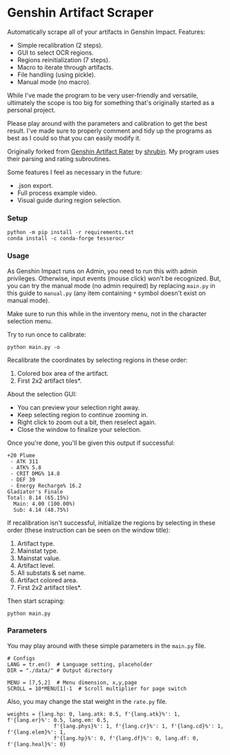 # Genshin Artifact Scraper
Automatically scrape all of your artifacts in Genshin Impact. Features:

- Simple recalibration (2 steps).
- GUI to select OCR regions.
- Regions reinitialization (7 steps).
- Macro to iterate through artifacts.
- File handling (using pickle).
- Manual mode (no macro).

While I've made the program to be very user-friendly and versatile, ultimately the scope is too big for something that's originally started as a personal project.

Please play around with the parameters and calibration to get the best result. I've made sure to properly comment and tidy up the programs as best as I could so that you can easily modify it.

Originally forked from [Genshin Artifact Rater](https://github.com/shrubin/Genshin-Artifact-Rater) by [shrubin](https://github.com/shrubin/Genshin-Artifact-Rater/commits?author=shrubin "View all commits by shrubin"). My program uses their parsing and rating subroutines.

Some features I feel as necessary in the future:
- .json export.
- Full process example video.
- Visual guide during region selection.

### Setup
```
python -m pip install -r requirements.txt
conda install -c conda-forge tesserocr
```

### Usage
As Genshin Impact runs on Admin, you need to run this with admin privileges. Otherwise, input events (mouse click) won't be recognized. But, you can try the manual mode (no admin required) by replacing `main.py` in this guide to `manual.py` (any item containing `*` symbol doesn't exist on manual mode).

Make sure to run this while in the inventory menu, not in the character selection menu.

Try to run once to calibrate:
```
python main.py -o
```
Recalibrate the coordinates by selecting regions in these order:

1. Colored box area of the artifact.
2. First 2x2 artifact tiles*.

About the selection GUI:

- You can preview your selection right away.
- Keep selecting region to continue zooming in.
- Right click to zoom out a bit, then reselect again.
- Close the window to finalize your selection.

Once you're done, you'll be given this output if successful:

```
+20 Plume
 - ATK 311
 - ATK% 5.8
 - CRIT DMG% 14.8
 - DEF 39
 - Energy Recharge% 16.2
Gladiator's Finale
Total: 8.14 (65.15%)
  Main: 4.00 (100.00%)
  Sub: 4.14 (48.75%)
```

If recalibration isn't successful, initialize the regions by selecting in these order (these instruction can be seen on the window title):

1. Artifact type.
2. Mainstat type.
3. Mainstat value.
4. Artifact level.
5. All substats & set name.
6. Artifact colored area.
7. First 2x2 artifact tiles*.

Then start scraping:
```
python main.py
```
### Parameters
You may play around with these simple parameters in the `main.py` file.
```
# Configs
LANG = tr.en()  # Language setting, placeholder
DIR = "./data/" # Output directory

MENU = [7,5,2]  # Menu dimension, x,y,page
SCROLL = 10*MENU[1]-1  # Scroll multiplier for page switch
```
Also, you may change the stat weight in the `rate.py` file.
```
weights = {lang.hp: 0, lang.atk: 0.5, f'{lang.atk}%': 1, f'{lang.er}%': 0.5, lang.em: 0.5,
               f'{lang.phys}%': 1, f'{lang.cr}%': 1, f'{lang.cd}%': 1, f'{lang.elem}%': 1,
               f'{lang.hp}%': 0, f'{lang.df}%': 0, lang.df: 0, f'{lang.heal}%': 0}
```
